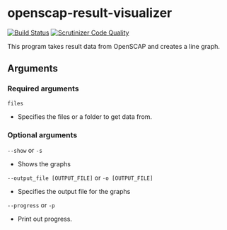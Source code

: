 # openscap-result-visualizer
[![Build Status](https://scrutinizer-ci.com/g/ParicBat/openscap-result-visualizer/badges/build.png?b=master)](https://scrutinizer-ci.com/g/ParicBat/openscap-result-visualizer/build-status/master) [![Scrutinizer Code Quality](https://scrutinizer-ci.com/g/ParicBat/openscap-result-visualizer/badges/quality-score.png?b=master)](https://scrutinizer-ci.com/g/ParicBat/openscap-result-visualizer/?branch=master)

This program takes result data from OpenSCAP and creates a line graph.

## Arguments
### Required arguments
`files`  
- Specifies the files or a folder to get data from.

### Optional arguments
`--show` or `-s`  
- Shows the graphs

`--output_file [OUTPUT_FILE]` or `-o [OUTPUT_FILE]`  
- Specifies the output file for the graphs

`--progress` or `-p`  
- Print out progress.
